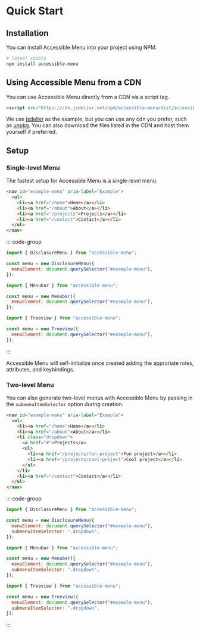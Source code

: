 # Quick Start

## Installation

You can install Accessible Menu into your project using NPM.

```bash
# latest stable
npm install accessible-menu
```

## Using Accessible Menu from a CDN

You can use Accessible Menu directly from a CDN via a script tag.

```html
<script src="https://cdn.jsdelivr.net/npm/accessible-menu/dist/accessible-menu.iife.js"></script>
```

We use [jsdelivr](https://www.jsdelivr.com/package/npm/accessible-menu) as the example, but you can use any cdn you prefer, such as [unpkg](https://unpkg.com). You can also download the files listed in the CDN and host them yourself if preferred.

## Setup

### Single-level Menu

The fastest setup for Accessible Menu is a single-level menu.

```html
<nav id="example-menu" aria-label="Example">
  <ul>
    <li><a href="/home">Home</a></li>
    <li><a href="/about">About</a></li>
    <li><a href="/projects">Projects</a></li>
    <li><a href="/contact">Contact</a></li>
  </ul>
</nav>
```

::: code-group

```js [Disclosure Menu]
import { DisclosureMenu } from "accessible-menu";

const menu = new DisclosureMenu({
  menuElement: document.querySelector("#example-menu"),
});
```

```js [Menubar]
import { Menubar } from "accessible-menu";

const menu = new Menubar({
  menuElement: document.querySelector("#example-menu"),
});
```

```js [Treeview Navigation]
import { Treeview } from "accessible-menu";

const menu = new Treeview({
  menuElement: document.querySelector("#example-menu"),
});
```

:::

Accessible Menu will self-initialize once created adding the approriate roles, attributes, and keybindings.

### Two-level Menu

You can also generate two-level menus with Accessible Menu by passing in the `submenuItemSelector` option during creation.

```html
<nav id="example-menu" aria-label="Example">
  <ul>
    <li><a href="/home">Home</a></li>
    <li><a href="/about">About</a></li>
    <li class="dropdown">
      <a href="#">Projects</a>
      <ul>
        <li><a href="/projects/fun-project">Fun project</a></li>
        <li><a href="/projects/cool-project">Cool project</a></li>
      </ul>
    </li>
    <li><a href="/contact">Contact</a></li>
  </ul>
</nav>
```

::: code-group

```js [Disclosure Menu]
import { DisclosureMenu } from "accessible-menu";

const menu = new DisclosureMenu({
  menuElement: document.querySelector("#example-menu"),
  submenuItemSelector: ".dropdown",
});
```

```js [Menubar]
import { Menubar } from "accessible-menu";

const menu = new Menubar({
  menuElement: document.querySelector("#example-menu"),
  submenuItemSelector: ".dropdown",
});
```

```js [Treeview Navigation]
import { Treeview } from "accessible-menu";

const menu = new Treeview({
  menuElement: document.querySelector("#example-menu"),
  submenuItemSelector: ".dropdown",
});
```

:::

